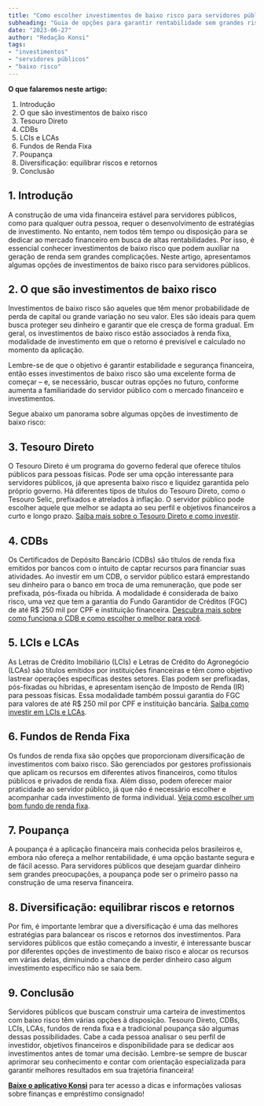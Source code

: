 ```yaml
---
title: "Como escolher investimentos de baixo risco para servidores públicos"
subheading: "Guia de opções para garantir rentabilidade sem grandes riscos"
date: "2023-06-27"
author: "Redação Konsi"
tags:
- "investimentos"
- "servidores públicos"
- "baixo risco"
---
```


**O que falaremos neste artigo:**

1. Introdução
2. O que são investimentos de baixo risco
3. Tesouro Direto
4. CDBs
5. LCIs e LCAs
6. Fundos de Renda Fixa
7. Poupança
8. Diversificação: equilibrar riscos e retornos
9. Conclusão

## 1. Introdução

A construção de uma vida financeira estável para servidores públicos, como para qualquer outra pessoa, requer o desenvolvimento de estratégias de investimento. No entanto, nem todos têm tempo ou disposição para se dedicar ao mercado financeiro em busca de altas rentabilidades. Por isso, é essencial conhecer investimentos de baixo risco que podem auxiliar na geração de renda sem grandes complicações. Neste artigo, apresentamos algumas opções de investimentos de baixo risco para servidores públicos.

## 2. O que são investimentos de baixo risco

Investimentos de baixo risco são aqueles que têm menor probabilidade de perda de capital ou grande variação no seu valor. Eles são ideais para quem busca proteger seu dinheiro e garantir que ele cresça de forma gradual. Em geral, os investimentos de baixo risco estão associados à renda fixa, modalidade de investimento em que o retorno é previsível e calculado no momento da aplicação.

Lembre-se de que o objetivo é garantir estabilidade e segurança financeira, então esses investimentos de baixo risco são uma excelente forma de começar – e, se necessário, buscar outras opções no futuro, conforme aumenta a familiaridade do servidor público com o mercado financeiro e investimentos.

Segue abaixo um panorama sobre algumas opções de investimento de baixo risco:

## 3. Tesouro Direto

O Tesouro Direto é um programa do governo federal que oferece títulos públicos para pessoas físicas. Pode ser uma opção interessante para servidores públicos, já que apresenta baixo risco e liquidez garantida pelo próprio governo. Há diferentes tipos de títulos do Tesouro Direto, como o Tesouro Selic, prefixados e atrelados à inflação. O servidor público pode escolher aquele que melhor se adapta ao seu perfil e objetivos financeiros a curto e longo prazo. [Saiba mais sobre o Tesouro Direto e como investir](https://konsi.com.br/postagens/entenda-como-o-crdito-consignado-afeta-o-clculo-da-margem-consignvel).

## 4. CDBs

Os Certificados de Depósito Bancário (CDBs) são títulos de renda fixa emitidos por bancos com o intuito de captar recursos para financiar suas atividades. Ao investir em um CDB, o servidor público estará emprestando seu dinheiro para o banco em troca de uma remuneração, que pode ser prefixada, pós-fixada ou híbrida. A modalidade é considerada de baixo risco, uma vez que tem a garantia do Fundo Garantidor de Créditos (FGC) de até R\$ 250 mil por CPF e instituição financeira. [Descubra mais sobre como funciona o CDB e como escolher o melhor para você](https://konsi.com.br/postagens/a-importncia-da-educao-financeira-para-servidores-pblicos-e-como-implement-la-em-sua-vida).

## 5. LCIs e LCAs

As Letras de Crédito Imobiliário (LCIs) e Letras de Crédito do Agronegócio (LCAs) são títulos emitidos por instituições financeiras e têm como objetivo lastrear operações específicas destes setores. Elas podem ser prefixadas, pós-fixadas ou híbridas, e apresentam isenção de Imposto de Renda (IR) para pessoas físicas. Essa modalidade também possui garantia do FGC para valores de até R\$ 250 mil por CPF e instituição bancária. [Saiba como investir em LCIs e LCAs](https://konsi.com.br/postagens/investimento-para-servidores-pblicos-conhecendo-as-melhores-opes).

## 6. Fundos de Renda Fixa

Os fundos de renda fixa são opções que proporcionam diversificação de investimentos com baixo risco. São gerenciados por gestores profissionais que aplicam os recursos em diferentes ativos financeiros, como títulos públicos e privados de renda fixa. Além disso, podem oferecer maior praticidade ao servidor público, já que não é necessário escolher e acompanhar cada investimento de forma individual. [Veja como escolher um bom fundo de renda fixa](https://konsi.com.br/postagens/aplicativo-de-controle-financeiro-confira-otimas-opcoes).

## 7. Poupança

A poupança é a aplicação financeira mais conhecida pelos brasileiros e, embora não ofereça a melhor rentabilidade, é uma opção bastante segura e de fácil acesso. Para servidores públicos que desejam guardar dinheiro sem grandes preocupações, a poupança pode ser o primeiro passo na construção de uma reserva financeira.

## 8. Diversificação: equilibrar riscos e retornos

Por fim, é importante lembrar que a diversificação é uma das melhores estratégias para balancear os riscos e retornos dos investimentos. Para servidores públicos que estão começando a investir, é interessante buscar por diferentes opções de investimento de baixo risco e alocar os recursos em várias delas, diminuindo a chance de perder dinheiro caso algum investimento específico não se saia bem.

## 9. Conclusão

Servidores públicos que buscam construir uma carteira de investimentos com baixo risco têm várias opções à disposição. Tesouro Direto, CDBs, LCIs, LCAs, fundos de renda fixa e a tradicional poupança são algumas dessas possibilidades. Cabe a cada pessoa analisar o seu perfil de investidor, objetivos financeiros e disponibilidade para se dedicar aos investimentos antes de tomar uma decisão. Lembre-se sempre de buscar aprimorar seu conhecimento e contar com orientação especializada para garantir melhores resultados em sua trajetória financeira!

[**Baixe o aplicativo Konsi**](https://konsi.com.br/download-app) para ter acesso a dicas e informações valiosas sobre finanças e empréstimo consignado!